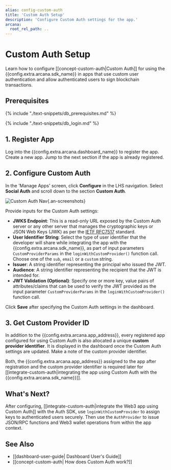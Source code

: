 ```yaml
---
alias: config-custom-auth
title: 'Custom Auth Setup'
description: 'Configure Custom Auth settings for the app.'
arcana:
  root_rel_path: ..
---
```


# Custom Auth Setup

Learn how to configure [[concept-custom-auth|Custom Auth]] for using the {{config.extra.arcana.sdk_name}} in apps that use custom user authentication and allow authenticated users to sign blockchain transactions.

## Prerequisites

{% include "./text-snippets/db_prerequisites.md" %}

{% include "./text-snippets/db_login.md" %}

## 1. Register App

Log into the {{config.extra.arcana.dashboard_name}} to register the app. Create a new app. Jump to the next section if the app is already registered.

## 2. Configure Custom Auth 

In the 'Manage Apps' screen, click **Configure** in the LHS navigation. Select **Social Auth** and scroll down to the section **Custom Auth**.

![Custom Auth Nav]({{config.extra.arcana.img_dir}}/an_db_custom_auth_setup.gif){.an-screenshots}

Provide inputs for the Custom Auth settings:

* **JWKS Endpoint**: This is a read-only URL exposed by the Custom Auth server or any other server that manages the cryptographic keys or JSON Web Keys (JWK) as per the [IETF RFC7517](https://datatracker.ietf.org/doc/html/rfc7517) standard.
* **User Identifier String**: Select the type of user identifier that the developer will share while integrating the app with the {{config.extra.arcana.sdk_name}}, as part of input parameters `CustomProviderParams` in the `loginWithCustomProvider()` function call. Choose one of the `sub`, `email` or a `custom` string.
* **Issuer**: A string identifier representing the principal who issued the JWT.
* **Audience**: A string identifier representing the recipient that the JWT is intended for.
* **JWT Validation (Optional)**: Specify one or more key, value pairs of attributes/claims that can be used to verify the JWT provided as the input parameter `CustomProviderParams` in the `loginWithCustomProvider()` function call. 

Click **Save** after specifying the Custom Auth settings in the dashboard. 

## 3. Get Custom Provider ID

In addition to the {{config.extra.arcana.app_address}}, every registered app configured for using Custom Auth is also allocated a unique **custom provider identifier**. It is displayed in the dashboard once the Custom Auth settings are updated. Make a note of the custom provider identifier.

Both, the {{config.extra.arcana.app_address}} assigned to the app after registration and the custom provider identifier is required later for [[integrate-custom-auth|integrating the app using Custom Auth with the {{config.extra.arcana.sdk_name}}]].

## What's Next?

After configuring, [[integrate-custom-auth|integrate the Web3 app using Custom Auth]] with the Auth SDK, use `loginWithCustomProvider` to assign keys to authenticated users securely. Then use the `AuthProvider` to issue JSON/RPC functions and Web3 wallet operations from within the app context.

## See Also

* [[dashboard-user-guide| Dashboard User's Guide]]
* [[concept-custom-auth| How does Custom Auth work?]]